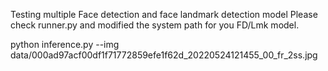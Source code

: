 Testing multiple Face detection and face landmark detection model
Please check runner.py and modified the system path for you FD/Lmk model.

python inference.py --img data/000ad97acf00df1f71772859efe1f62d_20220524121455_00_fr_2ss.jpg 
